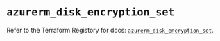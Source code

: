 # `azurerm_disk_encryption_set`

Refer to the Terraform Registory for docs: [`azurerm_disk_encryption_set`](https://www.terraform.io/docs/providers/azurerm/r/disk_encryption_set).
